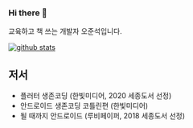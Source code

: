 ### Hi there 👋

교육하고 책 쓰는 개발자 오준석입니다.

[![github stats](https://github-readme-stats.vercel.app/api?username=Junsuk5&show_icons=true)](https://github.com/anuraghazra/github-readme-stats)

## 저서
- 플러터 생존코딩 (한빛미디어, 2020 세종도서 선정)
- 안드로이드 생존코딩 코틀린편 (한빛미디어)
- 될 때까지 안드로이드 (루비페이퍼, 2018 세종도서 선정)
